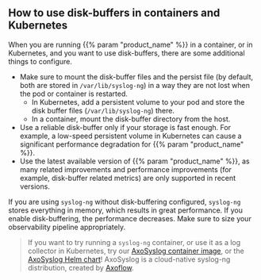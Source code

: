 ## How to use disk-buffers in containers and Kubernetes

When you are running {{% param "product_name" %}} in a container, or in Kubernetes, and you want to use disk-buffers, there are some additional things to configure.

- Make sure to mount the disk-buffer files and the persist file (by default, both are stored in `/var/lib/syslog-ng`) in a way they are not lost when the pod or container is restarted.
    - In Kubernetes, add a persistent volume to your pod and store the disk buffer files (`/var/lib/syslog-ng`) there.
    - In a container, mount the disk-buffer directory from the host.
- Use a reliable disk-buffer only if your storage is fast enough. For example, a low-speed persistent volume in Kubernetes can cause a significant performance degradation for {{% param "product_name" %}}.
- Use the latest available version of {{% param "product_name" %}}, as many related improvements  and performance improvements (for example, disk-buffer related metrics) are only supported in recent versions.

If you are using `syslog-ng` without disk-buffering configured, `syslog-ng` stores everything in memory, which results in great performance. If you enable disk-buffering, the performance decreases. Make sure to size your observability pipeline appropriately.

> If you want to try running a `syslog-ng` container, or use it as a log collector in Kubernetes, try our [AxoSyslog container image](https://axoflow.com/cloud-ready-syslog-ng-images/), or the [AxoSyslog Helm chart](https://axoflow.com/axosyslog-log-collection-for-kubernetes/)! AxoSyslog is a cloud-native syslog-ng distribution, created by [Axoflow](https://axoflow.com).
